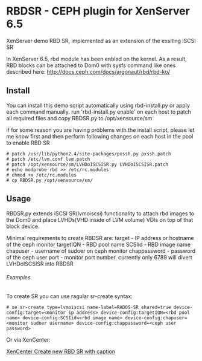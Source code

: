 # RBDSR - CEPH plugin for XenServer 6.5

XenServer demo RBD SR, implemented as an extension of the exsiting iSCSI SR

In XenServer 6.5, rbd module has been enbled on the kernel. As a result, RBD blocks can be attached to Dom0 with sysfs command like ones described here: http://docs.ceph.com/docs/argonaut/rbd/rbd-ko/

## Install

You can install this demo script automatically using rbd-install.py or apply each command manually.
run 'rbd-install.py enable' on each host to patch all required files and copy RBDSR.py to /opt/xensource/sm

if for some reason you are having problems with the install script, please let me know first and then perform following changes on each host in the pool to enable RBD SR
```
# patch /usr/lib/python2.4/site-packages/pxssh.py pxssh.patch
# patch /etc/lvm.conf lvm.patch
# patch /opt/xensource/sm/LVHDoISCSISR.py LVHDoISCSISR.patch
# echo modprobe rbd >> /etc/rc.modules 
# chmod +x /etc/rc.modules
# cp RBDSR.py /opt/xensource/sm/
```
## Usage

RBDSR.py extends iSCSI SR(lvmoiscsi) functionality to attach rbd images to the Dom0 and place LVHDs(VHD inside of LVM volume) VDIs on top of that block device.

Minimal requirements to create RBDSR are:
target - IP address or hostname of the ceph monitor
targetIQN - RBD pool name
SCSIid - RBD image name
chapuser - username of sudoer on ceph monitor
chappassword - password of the ceph user
port - monitor port number. currently only 6789 will divert LVHDoISCSISR into RBDSR

###### Examples
To create SR you can use ragular sr-create syntax:
```
# xe sr-create type=lvmoiscsi name-label=RADOS-SR shared=true device-config:target=<monitor ip address> device-config:targetIQN=<rbd pool name> device-config:SCSIid=<rbd image name> device-config:chapuser=<monitor sudoer username> device-config:chappassword=<ceph user password>
```
Or via XenCenter:

[XenCenter Create new RBD SR with caption](https://drive.google.com/file/d/0B1PjrwdL2YoLYkdWN1pENW9rRWc/preview)
